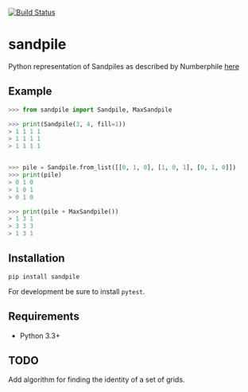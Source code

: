 [![Build Status](https://travis-ci.org/micaiahparker/sandpile.svg?branch=master)](https://travis-ci.org/micaiahparker/sandpile)

# sandpile
Python representation of Sandpiles as described by  Numberphile [here](https://www.youtube.com/watch?v=1MtEUErz7Gg)


## Example
```python
>>> from sandpile import Sandpile, MaxSandpile

>>> print(Sandpile(3, 4, fill=1))
> 1 1 1 1
> 1 1 1 1
> 1 1 1 1


>>> pile = Sandpile.from_list([[0, 1, 0], [1, 0, 1], [0, 1, 0]])
>>> print(pile)
> 0 1 0
> 1 0 1
> 0 1 0

>>> print(pile + MaxSandpile())
> 1 3 1
> 3 3 3
> 1 3 1


```

## Installation

```
pip install sandpile
```

For development be sure to install `pytest`.

## Requirements

* Python 3.3+

## TODO

Add algorithm for finding the identity of a set of grids.
